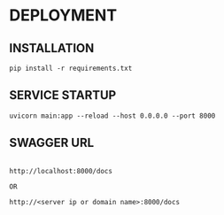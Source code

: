 # DEPLOYMENT

## INSTALLATION

```commandline
pip install -r requirements.txt
```

## SERVICE STARTUP

```commandline
uvicorn main:app --reload --host 0.0.0.0 --port 8000
```

## SWAGGER URL

```commandline

http://localhost:8000/docs

OR

http://<server ip or domain name>:8000/docs

```


